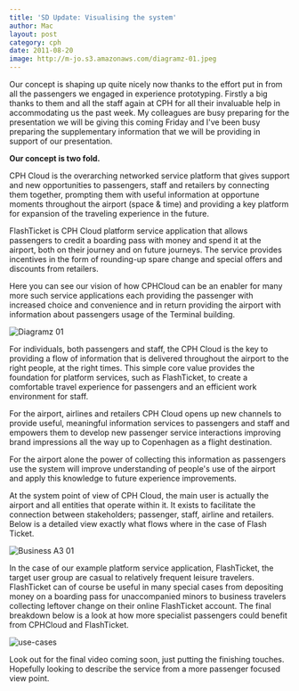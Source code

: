 ```yaml
---
title: 'SD Update: Visualising the system'
author: Mac
layout: post
category: cph
date: 2011-08-20
image: http://m-jo.s3.amazonaws.com/diagramz-01.jpeg
---
```


Our concept is shaping up quite nicely now thanks to the effort put in from all the passengers we engaged in experience prototyping. Firstly a big thanks to them and all the staff again at CPH for all their invaluable help in accommodating us the past week. My colleagues are busy preparing for the presentation we will be giving this coming Friday and I've been busy preparing the supplementary information that we will be providing in support of our presentation.

**Our concept is two fold.**

CPH Cloud is the overarching networked service platform that gives support and new opportunities to passengers, staff and retailers by connecting them together, prompting them with useful information at opportune moments throughout the airport (space & time) and providing a key platform for expansion of the traveling experience in the future.

FlashTicket is CPH Cloud platform service application that allows passengers to credit a boarding pass with money and spend it at the airport, both on their journey and on future journeys. The service provides incentives in the form of rounding-up spare change and special offers and discounts from retailers.

Here you can see our vision of how CPHCloud can be an enabler for many more such service applications each providing the passenger with increased choice and convenience and in return providing the airport with information about passengers usage of the Terminal building.

<img src="http://m-jo.s3.amazonaws.com/diagramz-01.jpeg" alt="Diagramz 01" title="diagramz-01.jpg" /> 

For individuals, both passengers and staff, the CPH Cloud is the key to providing a flow of information that is delivered throughout the airport to the right people, at the right times. This simple core value provides the foundation for platform services, such as FlashTicket, to create a comfortable travel experience for passengers and an efficient work environment for staff.

For the airport, airlines and retailers CPH Cloud opens up new channels to provide useful, meaningful information services to passengers and staff and empowers them to develop new passenger service interactions improving brand impressions all the way up to Copenhagen as a flight destination. 

For the airport alone the power of collecting this information as passengers use the system will improve understanding of people's use of the airport and apply this knowledge to future experience improvements.

At the system point of view of CPH Cloud, the main user is actually the airport and all entities that operate within it. It exists to facilitate the connection between stakeholders; passenger, staff, airline and retailers. Below is a detailed view exactly what flows where in the case of Flash Ticket.

<img src="http://m-jo.s3.amazonaws.com/business_A3-01.jpeg" alt="Business A3 01" /> 

In the case of our example platform service application, FlashTicket, the target user group are casual to relatively frequent leisure travelers. FlashTicket can of course be useful in many special cases from depositing money on a boarding pass for unaccompanied minors to business travelers collecting leftover change on their online FlashTicket account. The final breakdown below is a look at how more specialist passengers could benefit from CPHCloud and FlashTicket. 

<span>![use-cases](http://m-jo.s3.amazonaws.com/use-cases-01.jpeg)</span>

Look out for the final video coming soon, just putting the finishing touches. Hopefully looking to describe the service from a more passenger focused view point.